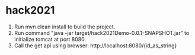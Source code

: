 # hack2021

1. Run mvn clean install to build the project.
2. Run command "java -jar target/hack2021Demo-0.0.1-SNAPSHOT.jar" to initialize tomcat at port 8080.
3. Call the get api using browser: http://localhost:8080/{id_as_string}
